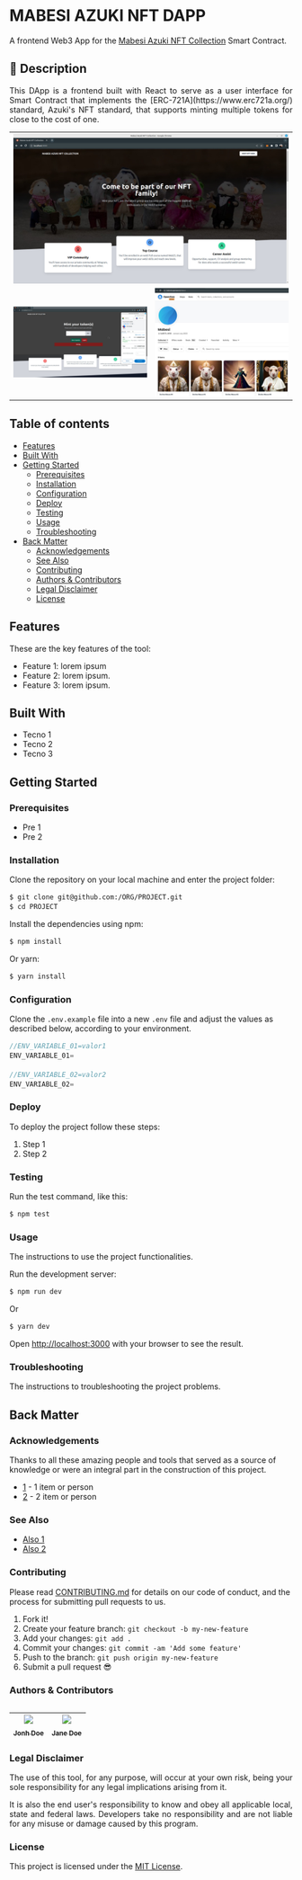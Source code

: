 # MABESI AZUKI NFT DAPP

A frontend Web3 App for the [Mabesi Azuki NFT Collection](https://github.com/mabesi/azuki-nft) Smart Contract.

## :speech_balloon: Description

<p align="justify">This DApp is a frontend built with React to serve as a user interface for Smart Contract that implements the [ERC-721A](https://www.erc721a.org/) standard, Azuki's NFT standard, that supports minting multiple tokens for close to the cost of one.</p>

<table>
    <tr>
        <td colspan='2'>
            <kbd>
                <img src="./assets/mabesi-azuki-nft-home.jpg" />
            </kbd>
        </td>
    </tr>
    <tr>
        <td>
            <img src="./assets/mabesi-azuki-nft-mint.jpg" />
        </td>
        <td>
            <img src="./assets/mabesi-azuki-nft-opensea.jpg" />
        </td>
    </tr>
<table>

## Table of contents

- [Features](#features)
- [Built With](#built-with)
- [Getting Started](#getting-started)
  - [Prerequisites](#prerequisites)
  - [Installation](#installation)
  - [Configuration](#configuration)
  - [Deploy](#deploy)
  - [Testing](#testing)
  - [Usage](#usage)
  - [Troubleshooting](#troubleshooting)
- [Back Matter](#back-matter)
  - [Acknowledgements](#acknowledgements)
  - [See Also](#see-also)
  - [Contributing](#contributing)
  - [Authors & Contributors](#authors-&-contributors)
  - [Legal Disclaimer](#legal-disclaimer)
  - [License](#license)

## Features

These are the key features of the tool:

- Feature 1: lorem ipsum
- Feature 2: lorem ipsum.
- Feature 3: lorem ipsum.

## Built With

- Tecno 1
- Tecno 2
- Tecno 3

## Getting Started

### Prerequisites

- Pre 1
- Pre 2

### Installation

Clone the repository on your local machine and enter the project folder:

```bash
$ git clone git@github.com:/ORG/PROJECT.git
$ cd PROJECT
```
Install the dependencies using npm:

```bash
$ npm install
```

Or yarn:

```bash
$ yarn install
```

### Configuration

Clone the `.env.example` file into a new `.env` file and adjust the values as described below, according to your environment.

```js
//ENV_VARIABLE_01=valor1
ENV_VARIABLE_01=

//ENV_VARIABLE_02=valor2
ENV_VARIABLE_02=
```

### Deploy

To deploy the project follow these steps:

1. Step 1
2. Step 2

### Testing

Run the test command, like this:

```bash
$ npm test
```

### Usage

The instructions to use the project functionalities.

Run the development server:

```bash
$ npm run dev
```
Or
```bash
$ yarn dev
```

Open [http://localhost:3000](http://localhost:3000) with your browser to see the result.

### Troubleshooting

The instructions to troubleshooting the project problems.

## Back Matter

### Acknowledgements

Thanks to all these amazing people and tools that served as a source of knowledge or were an integral part in the construction of this project.

- [1](https://www.1.com/) - 1 item or person
- [2](https://www.2.com/) - 2 item or person

### See Also

- [Also 1](https://www.also1.com)
- [Also 2](https://www.also2.com)

### Contributing

Please read [CONTRIBUTING.md](CONTRIBUTING.md) for details on our code of conduct, and the process for submitting pull requests to us.

1.  Fork it!
2.  Create your feature branch: `git checkout -b my-new-feature`
3.  Add your changes: `git add .`
4.  Commit your changes: `git commit -am 'Add some feature'`
5.  Push to the branch: `git push origin my-new-feature`
6.  Submit a pull request :sunglasses:

### Authors & Contributors

| [<img loading="lazy" src="https://myoctocat.com/assets/images/octocats/octocat-20.png" width=115><br><sub>Jonh Doe</sub>](https://github.com/jonhdoe) | [<img loading="lazy" src="https://myoctocat.com/assets/images/octocats/octocat-17.png" width=115><br><sub>Jane Doe</sub>](https://github.com/janedoe) |
| :---: | :---: |

### Legal Disclaimer

<p align="justify">The use of this tool, for any purpose, will occur at your own risk, being your sole responsibility for any legal implications arising from it.</p>
<p align="justify">It is also the end user's responsibility to know and obey all applicable local, state and federal laws. Developers take no responsibility and are not liable for any misuse or damage caused by this program.</p>

### License

This project is licensed under the [MIT License](LICENSE.md).
